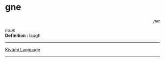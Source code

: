 
# gne

<div align="right"><i>ɲæ</i></div>

*noun*  
**Definition :** laugh  

---

[Kivümi Language](../README.md)

---
